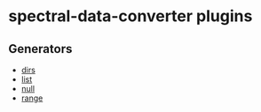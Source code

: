 # spectral-data-converter plugins
## Generators
* [dirs](dirs.md)
* [list](list.md)
* [null](null.md)
* [range](range.md)

